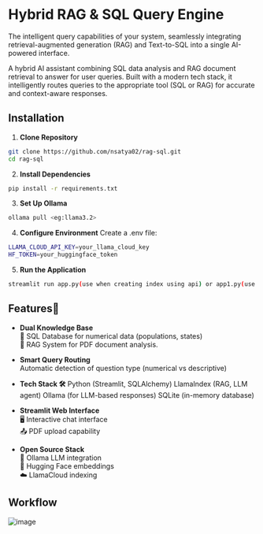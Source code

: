 # Hybrid RAG & SQL Query Engine

The intelligent query capabilities of your system, seamlessly integrating retrieval-augmented generation (RAG) and Text-to-SQL into a single AI-powered interface.

A hybrid AI assistant combining SQL data analysis and RAG document retrieval to answer for user queries. Built with a modern tech stack, it intelligently routes queries to the appropriate tool (SQL or RAG) for accurate and context-aware responses.

## Installation

1. **Clone Repository**
```bash
git clone https://github.com/nsatya02/rag-sql.git
cd rag-sql
```
2. **Install Dependencies**
```bash
pip install -r requirements.txt
```
3. **Set Up Ollama**
```bash
ollama pull <eg:llama3.2>
```
4. **Configure Environment**
Create a .env file:
```bash
LLAMA_CLOUD_API_KEY=your_llama_cloud_key
HF_TOKEN=your_huggingface_token
```
5. **Run the Application**
```bash
streamlit run app.py(use when creating index using api) or app1.py(use when creating index manually)
```

## Features🚀

- **Dual Knowledge Base**  
  🔢 SQL Database for numerical data (populations, states)  
  📄 RAG System for PDF document analysis.

- **Smart Query Routing**  
  Automatic detection of question type (numerical vs descriptive)

- **Tech Stack 🛠️**
  Python (Streamlit, SQLAlchemy)
  LlamaIndex (RAG, LLM agent)
  Ollama (for LLM-based responses)
  SQLite (in-memory database)

- **Streamlit Web Interface**  
  🖥️ Interactive chat interface  
  📤 PDF upload capability

- **Open Source Stack**  
  🦙 Ollama LLM integration  
  🤗 Hugging Face embeddings  
  ☁️ LlamaCloud indexing

## Workflow 

![image](https://github.com/user-attachments/assets/3ef25349-a42a-4f95-94ed-c5684eae4e27)



